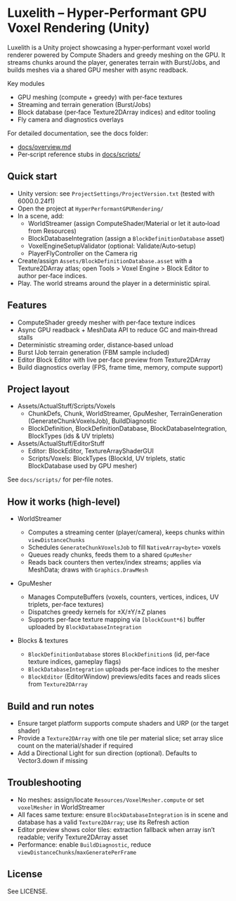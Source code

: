 # Luxelith – Hyper‑Performant GPU Voxel Rendering (Unity)

Luxelith is a Unity project showcasing a hyper‑performant voxel world renderer powered by Compute Shaders and greedy meshing on the GPU. It streams chunks around the player, generates terrain with Burst/Jobs, and builds meshes via a shared GPU mesher with async readback.

Key modules
- GPU meshing (compute + greedy) with per‑face textures
- Streaming and terrain generation (Burst/Jobs)
- Block database (per‑face Texture2DArray indices) and editor tooling
- Fly camera and diagnostics overlays

For detailed documentation, see the docs folder:
- [docs/overview.md](docs/overview.md)
- Per‑script reference stubs in [docs/scripts/](docs/scripts/)

## Quick start

- Unity version: see `ProjectSettings/ProjectVersion.txt` (tested with 6000.0.24f1)
- Open the project at `HyperPerformantGPURendering/`
- In a scene, add:
  - WorldStreamer (assign ComputeShader/Material or let it auto‑load from Resources)
  - BlockDatabaseIntegration (assign a `BlockDefinitionDatabase` asset)
  - VoxelEngineSetupValidator (optional: Validate/Auto‑setup)
  - PlayerFlyController on the Camera rig
- Create/assign `Assets/BlockDefinitionDatabase.asset` with a Texture2DArray atlas; open Tools > Voxel Engine > Block Editor to author per‑face indices.
- Play. The world streams around the player in a deterministic spiral.

## Features

- ComputeShader greedy mesher with per‑face texture indices
- Async GPU readback + MeshData API to reduce GC and main‑thread stalls
- Deterministic streaming order, distance‑based unload
- Burst IJob terrain generation (FBM sample included)
- Editor Block Editor with live per‑face preview from Texture2DArray
- Build diagnostics overlay (FPS, frame time, memory, compute support)

## Project layout

- Assets/ActualStuff/Scripts/Voxels
  - ChunkDefs, Chunk, WorldStreamer, GpuMesher, TerrainGeneration (GenerateChunkVoxelsJob), BuildDiagnostic
  - BlockDefinition, BlockDefinitionDatabase, BlockDatabaseIntegration, BlockTypes (ids & UV triplets)
- Assets/ActualStuff/EditorStuff
  - Editor: BlockEditor, TextureArrayShaderGUI
  - Scripts/Voxels: BlockTypes (BlockId, UV triplets, static BlockDatabase used by GPU mesher)

See `docs/scripts/` for per‑file notes.

## How it works (high‑level)

- WorldStreamer
  - Computes a streaming center (player/camera), keeps chunks within `viewDistanceChunks`
  - Schedules `GenerateChunkVoxelsJob` to fill `NativeArray<byte>` voxels
  - Queues ready chunks, feeds them to a shared `GpuMesher`
  - Reads back counters then vertex/index streams; applies via MeshData; draws with `Graphics.DrawMesh`

- GpuMesher
  - Manages ComputeBuffers (voxels, counters, vertices, indices, UV triplets, per‑face textures)
  - Dispatches greedy kernels for ±X/±Y/±Z planes
  - Supports per‑face texture mapping via `[blockCount*6]` buffer uploaded by `BlockDatabaseIntegration`

- Blocks & textures
  - `BlockDefinitionDatabase` stores `BlockDefinition`s (id, per‑face texture indices, gameplay flags)
  - `BlockDatabaseIntegration` uploads per‑face indices to the mesher
  - `BlockEditor` (EditorWindow) previews/edits faces and reads slices from `Texture2DArray`

## Build and run notes

- Ensure target platform supports compute shaders and URP (or the target shader)
- Provide a `Texture2DArray` with one tile per material slice; set array slice count on the material/shader if required
- Add a Directional Light for sun direction (optional). Defaults to Vector3.down if missing

## Troubleshooting

- No meshes: assign/locate `Resources/VoxelMesher.compute` or set `voxelMesher` in WorldStreamer
- All faces same texture: ensure `BlockDatabaseIntegration` is in scene and database has a valid `Texture2DArray`; use its Refresh action
- Editor preview shows color tiles: extraction fallback when array isn’t readable; verify Texture2DArray asset
- Performance: enable `BuildDiagnostic`, reduce `viewDistanceChunks`/`maxGeneratePerFrame`

## License

See LICENSE.
